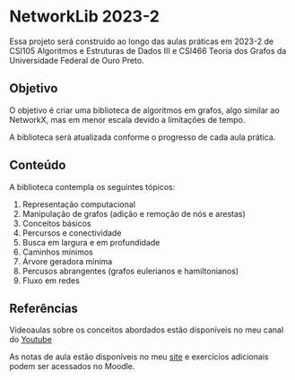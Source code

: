 # NetworkLib 2023-2

Essa projeto será construído ao longo das aulas práticas em 2023-2 de CSI105 Algoritmos e Estruturas de Dados III e CSI466 Teoria dos Grafos da Universidade Federal de Ouro Preto.

## Objetivo

O objetivo é criar uma biblioteca de algoritmos em grafos, algo similar ao NetworkX, mas em menor escala devido a limitações de tempo.

A biblioteca será atualizada conforme o progresso de cada aula prática.

## Conteúdo

A biblioteca contempla os seguintes tópicos:

1. Representação computacional
2. Manipulação de grafos (adição e remoção de nós e arestas)
3. Conceitos básicos
4. Percursos e conectividade
5. Busca em largura e em profundidade
6. Caminhos mínimos
7. Árvore geradora mínima
8. Percusos abrangentes (grafos eulerianos e hamiltonianos)
9. Fluxo em redes

## Referências

Videoaulas sobre os conceitos abordados estão disponíveis no meu canal do [Youtube](https://youtu.be/hi7dDDxWxQ8](https://www.youtube.com/watch?v=qguA0uwR-ao&list=PLsfh2zkrGs9lf7im2y6ZDlbIrspKBdVD3&ab_channel=GeorgeFonseca)https://www.youtube.com/watch?v=qguA0uwR-ao&list=PLsfh2zkrGs9lf7im2y6ZDlbIrspKBdVD3&ab_channel=GeorgeFonseca)

As notas de aula estão disponíveis no meu [site](http://professor.ufop.br/sites/default/files/george/files/e01_programacao_em_python.pdf) e exercícios adicionais podem ser acessados no Moodle.

